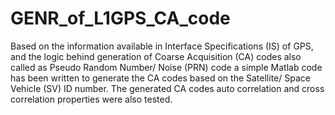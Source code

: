 # GENR_of_L1GPS_CA_code
Based on the information available in Interface Specifications (IS) of GPS, and the logic behind generation of Coarse Acquisition (CA) codes also called as Pseudo Random Number/ Noise (PRN) code a simple Matlab code has been written to generate the CA codes based on the Satellite/ Space Vehicle (SV) ID number.
The generated CA codes auto correlation and cross correlation properties were also tested.
